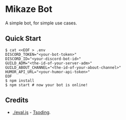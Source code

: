 # Mikaze Bot

A simple bot, for simple use cases.

## Quick Start
```console
$ cat <<EOF > .env
DISCORD_TOKEN="<your-bot-token>"
DISCORD_ID="<your-discord-bot-id>"
GUILD_ADM="<the-id-of-your-server-adm>"
GUILD_ABOUT_CHANNEL="<the-id-of-your-about-channel>"
HUMOR_API_URL="<your-humor-api-token>"
EOF
$ npm install
$ npm start # now your bot is online!
```

## Credits

- [./eval.js](./eval.js) - [Tsoding](https://github.com/tsoding/).